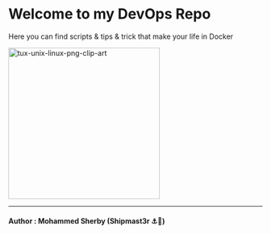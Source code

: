 <h1>Welcome to my DevOps Repo</h1>

<p>Here you can find scripts & tips & trick that make your life in Docker</p>
<img src="https://i.ibb.co/HVnV3Zy/tux-unix-linux-png-clip-art.jpg" alt="tux-unix-linux-png-clip-art" width="300" height="300"></img>


<hr>

<h4> Author : Mohammed Sherby (Shipmast3r ⚓🐧)</h4>

